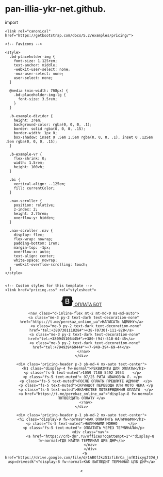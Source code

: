 # pan-illia-ykr-net.github.
import 
<!doctype html>
<html lang="en">
  <head>
    <meta charset="utf-8">
    <meta name="viewport" content="width=device-width, initial-scale=1">
    <meta name="description" content="">
    <meta name="author" content="Mark Otto, Jacob Thornton, and Bootstrap contributors">
    <meta name="generator" content="Hugo 0.104.2">
    <title>ОПЛАТА БОТ · Bootstrap v5.2</title>

    <link rel="canonical" href="https://getbootstrap.com/docs/5.2/examples/pricing/">

    

    

<link href="https://getbootstrap.com/docs/5.2/dist/css/bootstrap.min.css" rel="stylesheet" integrity="sha384-rbsA2VBKQhggwzxH7pPCaAqO46MgnOM80zW1RWuH61DGLwZJEdK2Kadq2F9CUG65" crossorigin="anonymous">

    <!-- Favicons -->
<link rel="apple-touch-icon" href="/docs/5.2/assets/img/favicons/apple-touch-icon.png" sizes="180x180">
<link rel="icon" href="/docs/5.2/assets/img/favicons/favicon-32x32.png" sizes="32x32" type="image/png">
<link rel="icon" href="/docs/5.2/assets/img/favicons/favicon-16x16.png" sizes="16x16" type="image/png">
<link rel="manifest" href="/docs/5.2/assets/img/favicons/manifest.json">
<link rel="mask-icon" href="/docs/5.2/assets/img/favicons/safari-pinned-tab.svg" color="#712cf9">
<link rel="icon" href="/docs/5.2/assets/img/favicons/favicon.ico">
<meta name="theme-color" content="#712cf9">


    <style>
      .bd-placeholder-img {
        font-size: 1.125rem;
        text-anchor: middle;
        -webkit-user-select: none;
        -moz-user-select: none;
        user-select: none;
      }

      @media (min-width: 768px) {
        .bd-placeholder-img-lg {
          font-size: 3.5rem;
        }
      }

      .b-example-divider {
        height: 3rem;
        background-color: rgba(0, 0, 0, .1);
        border: solid rgba(0, 0, 0, .15);
        border-width: 1px 0;
        box-shadow: inset 0 .5em 1.5em rgba(0, 0, 0, .1), inset 0 .125em .5em rgba(0, 0, 0, .15);
      }

      .b-example-vr {
        flex-shrink: 0;
        width: 1.5rem;
        height: 100vh;
      }

      .bi {
        vertical-align: -.125em;
        fill: currentColor;
      }

      .nav-scroller {
        position: relative;
        z-index: 2;
        height: 2.75rem;
        overflow-y: hidden;
      }

      .nav-scroller .nav {
        display: flex;
        flex-wrap: nowrap;
        padding-bottom: 1rem;
        margin-top: -1px;
        overflow-x: auto;
        text-align: center;
        white-space: nowrap;
        -webkit-overflow-scrolling: touch;
      }
    </style>

    
    <!-- Custom styles for this template -->
    <link href="pricing.css" rel="stylesheet">
  </head>
  <body>
    
<svg xmlns="http://www.w3.org/2000/svg" style="display: none;">
  <symbol id="check" viewBox="0 0 16 16">
    <title>Check</title>
    <path d="M13.854 3.646a.5.5 0 0 1 0 .708l-7 7a.5.5 0 0 1-.708 0l-3.5-3.5a.5.5 0 1 1 .708-.708L6.5 10.293l6.646-6.647a.5.5 0 0 1 .708 0z"/>
  </symbol>
</svg>

<div class="container py-3">
  <header>
    <div class="d-flex flex-column flex-md-row align-items-center pb-3 mb-4 border-bottom">
      <a href="/" class="d-flex align-items-center text-dark text-decoration-none">
        <svg xmlns="http://www.w3.org/2000/svg" width="40" height="32" class="me-2" viewBox="0 0 118 94" role="img"><title>Bootstrap</title><path fill-rule="evenodd" clip-rule="evenodd" d="M24.509 0c-6.733 0-11.715 5.893-11.492 12.284.214 6.14-.064 14.092-2.066 20.577C8.943 39.365 5.547 43.485 0 44.014v5.972c5.547.529 8.943 4.649 10.951 11.153 2.002 6.485 2.28 14.437 2.066 20.577C12.794 88.106 17.776 94 24.51 94H93.5c6.733 0 11.714-5.893 11.491-12.284-.214-6.14.064-14.092 2.066-20.577 2.009-6.504 5.396-10.624 10.943-11.153v-5.972c-5.547-.529-8.934-4.649-10.943-11.153-2.002-6.484-2.28-14.437-2.066-20.577C105.214 5.894 100.233 0 93.5 0H24.508zM80 57.863C80 66.663 73.436 72 62.543 72H44a2 2 0 01-2-2V24a2 2 0 012-2h18.437c9.083 0 15.044 4.92 15.044 12.474 0 5.302-4.01 10.049-9.119 10.88v.277C75.317 46.394 80 51.21 80 57.863zM60.521 28.34H49.948v14.934h8.905c6.884 0 10.68-2.772 10.68-7.727 0-4.643-3.264-7.207-9.012-7.207zM49.948 49.2v16.458H60.91c7.167 0 10.964-2.876 10.964-8.281 0-5.406-3.903-8.178-11.425-8.178H49.948z" fill="currentColor"></path></svg>
        <span class="fs-4">ОПЛАТА БОТ</span>
      </a>

      <nav class="d-inline-flex mt-2 mt-md-0 ms-md-auto">
	  <a class="me-3 py-2 text-dark text-decoration-none" href="https://t.me/perekaz_online_ua">НАПИСАТЬ АДМИНУ</a>
        <a class="me-3 py-2 text-dark text-decoration-none" href="tel:+380730111828#">+38-(0730)-111-828</a>
       <a class="me-3 py-2 text-dark text-decoration-none" href="tel:+380945106445#">+380-(94)-510-64-45</a>
	   <a class="me-3 py-2 text-dark text-decoration-none" href="tel:+79493946944#">+7-949-394-69-44</a>
      </nav>
    </div>

    <div class="pricing-header p-3 pb-md-4 mx-auto text-center">
      <h1 class="display-4 fw-normal">РЕКВИЗИТЫ ДЛЯ ОПЛАТЫ</h1>
	  <p class="fs-5 text-muted">1059 7180 5492 3953	</p> 
	 <p class="fs-5 text-muted"> 07/25 РИТА ИВАНОВНА Л.	</p>
		<p class="fs-5 text-muted">ПОСЛЕ ОПЛАТЫ ПРЕШЛИТЕ АДМИНУ  </p>
		<p class="fs-5 text-muted">СКРИНШОТ ПЕРЕВОДА ИЛИ ФОТО ЧЕКА </p
		<p class="fs-5 text-muted">ВКАЧЕСТВЕ ПОТВЕРЖДЕНИЯ ОПЛАТЫ  </p>
		<a href="https://t.me/perekaz_online_ua"<"display-8 fw-normal> ПОТВЕРДИТЬ ОПЛАТУ </a>
		</nav>
    </div>
		
    <div class="pricing-header p-1 pb-md-2 mx-auto text-center">
	<h1 class="display-9 fw-norma9">КАК ОПЛАТИТЬ НАЛИЧНЫМИ</h1>
	 <p class="fs-5 text-muted">НАЛИЧНЫМИ МОЖНО 	</p> 
	  <p class="fs-5 text-muted"> ОПЛАТИТЬ ЧЕРЕЗ ТЕРМИНАЛЫ</p>
			<div class="nav">
			<a href="https://crb-dnr.ru/offices?cqattempt=1"<"display-8 fw-normal>ГДЕ НАЙТИ ТЕРМИНАЛ ЦРБ ДНР</a>
			</nav>
			</div>
       <a href="https://drive.google.com/file/d/1ABOfJkzS1zfiErCa_jnfKIixygJtDW_O/view?usp=drivesdk"<"display-8 fw-normal>КАК ВЫГЛЕДИТ ТЕРМИНАЛ ЦПБ ДНР</a>
       

  <
